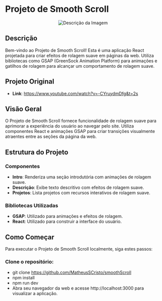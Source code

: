 # Projeto de Smooth Scroll

<p align="center">
  <img src="https://github.com/MatheusSCristo/smoothScroll/assets/138341797/149927b1-7259-428d-83e3-e421c8b21e1b" alt="Descrição da Imagem">
</p>

## Descrição
Bem-vindo ao Projeto de Smooth Scroll! Esta é uma aplicação React projetada para criar efeitos de rolagem suave em páginas da web. Utiliza bibliotecas como GSAP (GreenSock Animation Platform) para animações e gatilhos de rolagem para alcançar um comportamento de rolagem suave.
## Projeto Original
- **Link**: https://www.youtube.com/watch?v=-CYruydmDfg&t=2s

## Visão Geral
O Projeto de Smooth Scroll fornece funcionalidade de rolagem suave para aprimorar a experiência do usuário ao navegar pelo site. Utiliza componentes React e animações GSAP para criar transições visualmente atraentes entre as seções da página da web.

## Estrutura do Projeto
### Componentes
- **Intro**: Renderiza uma seção introdutória com animações de rolagem suave.
- **Descrição**: Exibe texto descritivo com efeitos de rolagem suave.
- **Projetos**: Lista projetos com recursos interativos de rolagem suave.
### Bibliotecas Utilizadas
- **GSAP**: Utilizado para animações e efeitos de rolagem.
- **React**: Utilizado para construir a interface do usuário.
## Como Começar
Para executar o Projeto de Smooth Scroll localmente, siga estes passos:

### Clone o repositório:
- git clone https://github.com/MatheusSCristo/smoothScroll
- npm install
- npm run dev
- Abra seu navegador da web e acesse http://localhost:3000 para visualizar a aplicação.
